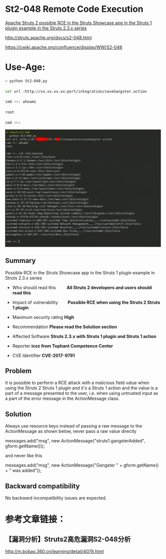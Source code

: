 # St2-048 Remote Code Execution
[Apache Struts 2  possible RCE in the Struts Showcase app in the Struts 1 plugin example in the Struts 2.3.x series](https://cwiki.apache.org/confluence/display/WW/S2-048)

http://struts.apache.org/docs/s2-048.html 

https://cwiki.apache.org/confluence/display/WW/S2-048

# Use-Age:

```bash
> python St2-048.py

set url :http://xx.xx.xx.xx:port/integration/saveGangster.action

cmd >>: whoami

root

cmd >>:
```
![](/use-age.jpg)

##  Summary
Possible RCE in the Struts Showcase app in the Struts 1 plugin example in Struts 2.3.x series


- Who should read this	          **All Struts 2 developers and users should read this**

- Impact of vulnerability	        **Possible RCE when using the Struts 2 Struts 1 plugin**

- Maximum security rating       	**High**

- Recommendation	                **Please read the Solution section**

- Affected Software	              **Struts 2.3.x with Struts 1 plugin and Struts 1 action**

- Reporter	                      **icez <ic3z at qq dot com> from Tophant Competence Center**

- CVE Identifier	                **CVE-2017-9791**


##  Problem

It is possible to perform a RCE attack with a malicious field value when using the Struts 2 Struts 1 plugin and it's a Struts 1 action and the value is a part of a message presented to the user, i.e. when using untrusted input as a part of the error message in the ActionMessage class.

##  Solution

Always use resource keys instead of passing a raw message to the ActionMessage as shown below, never pass a raw value directly

  messages.add("msg", new ActionMessage("struts1.gangsterAdded", gform.getName()));

and never like this

  messages.add("msg", new ActionMessage("Gangster " + gform.getName() + " was added"));

##  Backward compatibility

No backward incompatibility issues are expected.

# 参考文章链接：
## 【漏洞分析】Struts2高危漏洞S2-048分析
http://m.bobao.360.cn/learning/detail/4078.html
